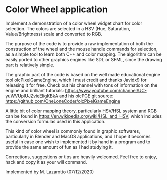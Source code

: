 # Color Wheel application

Implement a demonstration of a color wheel widget chart for color selection. 
The colors are selected in a HSV (Hue, Saturation, Value/Brightness) 
scale and converted to RGB.

The purpose of the code is to provide a raw implementation of both the 
construction of the wheel and the mouse handle commands for selection, 
as a simple tool to learn both C++ and color mapping. The algorithm can 
be easily ported to other graphics engines like SDL or SFML, since the 
drawing part is relatively simple.

The graphic part of the code is based on the well made educational engine 
tool olcPixelGameEngine, which I must credit and thanks Javidx9 for releasing 
it for free. Check out his channel with tons of information on the engine and 
brilliant tutorials:
https://www.youtube.com/channel/UC-yuWVUplUJZvieEligKBkA
and his olcPGE git source:
https://github.com/OneLoneCoder/olcPixelGameEngine

A little bit of color mapping theory, particularly HSV/HSL system and RGB 
can be found in https://en.wikipedia.org/wiki/HSL_and_HSV; which includes 
the conversion formulas used in this application.

This kind of color wheel is commonly found in graphic softwares, particularly 
in Blender and MacOS applications, and I hope it becomes useful in case one 
wish to implemented it by hand in a program and to provide the same amount of 
fun as I had studying it.

Corrections, suggestions or tips are heavily welcomed.
Feel free to enjoy, hack and copy it as your will command.

Implemented by M. Lazarotto (07/12/2020)
